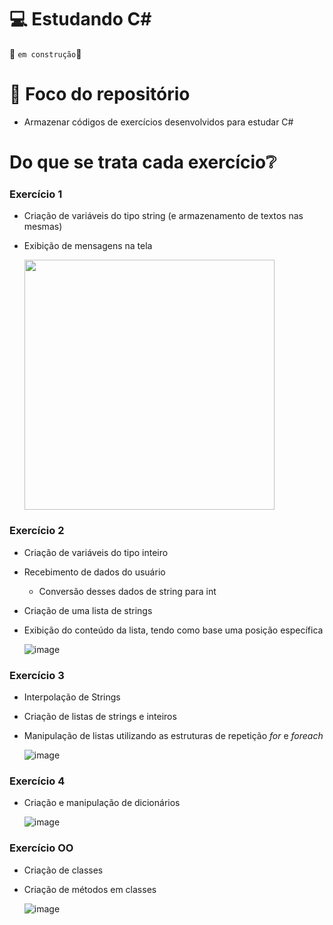 # 💻 Estudando C#
🚧 `em construção`🚧

# 🧠 Foco do repositório
- Armazenar códigos de exercícios desenvolvidos para estudar C#

# Do que se trata cada exercício❔

<h3>Exercício 1</h3>

- Criação de variáveis do tipo string (e armazenamento de textos nas mesmas)
- Exibição de mensagens na tela
  
  <img src="https://github.com/Maria-Faria/Csharp/assets/114308727/8154a744-fd6d-4621-b2a2-4dec8df66aca" style="width:400px">

<h3>Exercício 2</h3>

- Criação de variáveis do tipo inteiro
- Recebimento de dados do usuário
  - Conversão desses dados de string para int
- Criação de uma lista de strings
- Exibição do conteúdo da lista, tendo como base uma posição específica

  ![image](https://github.com/Maria-Faria/Csharp/assets/114308727/01cfb9ef-ba5f-4136-bbac-c6b489988907)

<h3>Exercício 3</h3>

- Interpolação de Strings
- Criação de listas de strings e inteiros
- Manipulação de listas utilizando as estruturas de repetição _for_ e _foreach_

  ![image](https://github.com/Maria-Faria/Csharp/assets/114308727/9ccd7b7e-53f0-4fbb-963a-9c3f44f42ba8)

<h3>Exercício 4</h3>

- Criação e manipulação de dicionários

  ![image](https://github.com/Maria-Faria/Csharp/assets/114308727/48d8fe9d-a1e5-4f57-a7a5-d2553696fa76)

<h3>Exercício OO</h3>

- Criação de classes
- Criação de métodos em classes

  ![image](https://github.com/Maria-Faria/Csharp/assets/114308727/c9d1ddbe-05f9-4a7f-949c-520d69888ecf)

